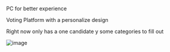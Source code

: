 PC for better experience

Voting Platform with a personalize design 

Right now only has a one candidate y some categories to fill out

![image](https://github.com/user-attachments/assets/bd22e9e1-9829-4d1c-9687-3b3e8ab5eb95)
